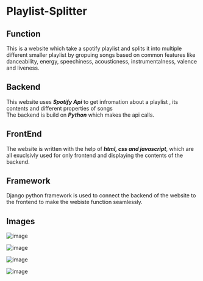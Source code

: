 # Playlist-Splitter

## Function
This is a website which take a spotify playlist and splits it into multiple different smaller playlist by gropuing songs based on common features like
danceability, energy, speechiness, acousticness, instrumentalness, valence and liveness.

## Backend
This website uses ***Spotify Api*** to get infromation about a playlist , its contents and different properties of songs   
The backend is build on ***Python*** which makes the api calls.

## FrontEnd
The website is written with the help of ***html, css and javascript***, which are all exuclsivly used for only frontend and displaying the contents of the backend. 

## Framework
Django python framework is used to connect the backend of the website to the frontend to make the webiste function seamlessly.

## Images
  ![image](https://user-images.githubusercontent.com/64284177/181751309-ec9fab8e-bffa-40a8-a6d2-5eea5c3a0d8e.png)
  
  ![image](https://user-images.githubusercontent.com/64284177/181751914-49471251-7a8e-4888-a03f-3d5399464f89.png)
  
  ![image](https://user-images.githubusercontent.com/64284177/181751999-dece7375-f67f-4455-a806-3287dfc2ae23.png)
  
  ![image](https://user-images.githubusercontent.com/64284177/181752051-824faa34-a4b4-4338-8ffd-4f52b246b2a9.png)



